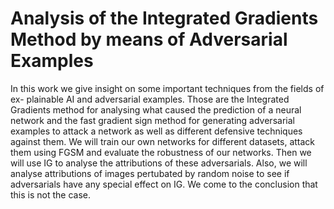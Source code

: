 # Analysis of the Integrated Gradients Method by means of Adversarial Examples


In this work we give insight on some important techniques from the fields of ex- plainable AI and adversarial examples. Those are the Integrated Gradients method for analysing what caused the prediction of a neural network and the fast gradient sign method for generating adversarial examples to attack a network as well as different defensive techniques against them. We will train our own networks for different datasets, attack them using FGSM and evaluate the robustness of our networks. Then we will use IG to analyse the attributions of these adversarials. Also, we will analyse attributions of images pertubated by random noise to see if adversarials have any special effect on IG. We come to the conclusion that this is not the case.
